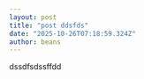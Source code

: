 ```yaml
---
layout: post
title: "post ddsfds"
date: "2025-10-26T07:18:59.324Z"
author: beans
---
```


dssdfsdssffdd